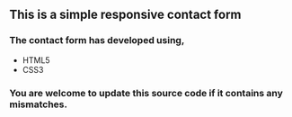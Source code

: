 ## This is a simple responsive contact form
### The contact form has developed using,
* HTML5
* CSS3
### You are welcome to update this source code if it contains any mismatches. 